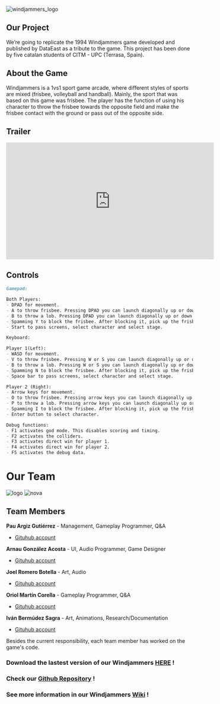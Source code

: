 ![windjammers_logo](https://user-images.githubusercontent.com/99950250/171996130-2330e767-ff34-444c-aacf-3424138b1fb3.png)

## Our Project
We’re going to replicate the 1994 Windjammers game developed and published by DataEast as a tribute to the game. This project has been done by five catalan students of CITM - UPC (Terrasa, Spain).

## About the Game
Windjammers is a 1vs1 sport game arcade, where different styles of sports are mixed (frisbee, volleyball and handball).  Mainly, the sport that was based on this game was frisbee.  The player has the function of using his character to throw the frisbee towards the opposite field and make the frisbee  contact with the ground or pass out of the opposite side.

## Trailer
<iframe width="560" height="315" src="https://www.youtube.com/embed/3yeyg30Bx5c" title="YouTube video player" frameborder="0" allow="accelerometer; autoplay; clipboard-write; encrypted-media; gyroscope; picture-in-picture" allowfullscreen></iframe>

## Controls

```markdown
Gamepad:

Both Players:
- DPAD for movement.
- A to throw frisbee. Pressing DPAD you can launch diagonally up or down respectively.
- B to throw a lob. Pressing DPAD you can launch diagonally up or down respectively.
- Spamming Y to block the frisbee. After blocking it, pick up the frisbee and press Y again to perform the super shot.
- Start to pass screens, select character and select stage.

Keyboard:

Player 1(Left):
- WASD for movement.
- V to throw frisbee. Pressing W or S you can launch diagonally up or down respectively.
- B to throw a lob. Pressing W or S you can launch diagonally up or down respectively.
- Spamming N to block the frisbee. After blocking it, pick up the frisbee and press Y again to perform the super shot.
- Space bar to pass screens, select character and select stage.

Player 2 (Right):
- Arrow keys for movement.
- O to throw frisbee. Pressing arrow keys you can launch diagonally up or down respectively.
- P to throw a lob. Pressing arrow keys you can launch diagonally up or down respectively.
- Spamming I to block the frisbee. After blocking it, pick up the frisbee and press Y again to perform the super shot.
- Enter button to select character.

Debug functions:
- F1 activates god mode. This disables scoring and timing.
- F2 activates the colliders.
- F3 activates direct win for player 1.
- F4 activates direct win for player 2.
- F5 activates the debug data.
```

# Our Team
![logo](https://user-images.githubusercontent.com/99950250/171996703-98cfc287-27ad-4119-b9d0-2c5d8a3657ed.png)
![nova](https://user-images.githubusercontent.com/99950250/171996710-a613288d-f117-46f6-b8c0-039c82c0236e.jpg)

## Team Members

**Pau Argiz Gutiérrez** - Management, Gameplay Programmer, Q&A
- [Gituhub account](https://github.com/PauM4)

**Arnau González Acosta** - UI, Audio Programmer, Game Designer
- [Gituhub account](https://github.com/arinWald)

**Joel Romero Botella** - Art, Audio
- [Gituhub account](https://github.com/Joeltecke25)

**Oriol Martín Corella** - Gameplay Programmer, Q&A
- [Gituhub account](https://github.com/Urii98)

**Iván Bermúdez Sagra** - Art, Animations, Research/Documentation
- [Gituhub account](https://github.com/IvanBSupc)

Besides the current responsibility, each team member has worked on the game's code.


### Download the lastest version of our Windjammers [HERE](https://github.com/PauM4/Windjammers/releases/tag/Windjamers_original) !
### Check our [Github Repository](https://github.com/PauM4/Windjammers) !
### See more information in our Windjammers [Wiki](https://github.com/PauM4/Windjammers/wiki) !
